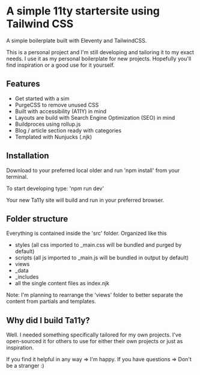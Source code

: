 # A simple 11ty startersite using Tailwind CSS

A simple boilerplate built with Eleventy and TailwindCSS.

This is a personal project and I'm still developing and tailoring it to my exact needs. I use it as my personal boilerplate for new projects. Hopefully you'll find inspiration or a good use for it yourself.

## Features

-   Get started with a sim
-   PurgeCSS to remove unused CSS
-   Built with accessibility (A11Y) in mind
-   Layouts are build with Search Engine Optimization (SEO) in mind
-   Buildproces using rollup.js
-   Blog / article section ready with categories
-   Templated with Nunjucks (.njk)

## Installation

Download to your preferred local older and run 'npm install' from your terminal.

To start developing type:
'npm run dev'

Your new Ta11y site will build and run in your preferred browser.

## Folder structure

Everything is contained inside the 'src' folder. Organized like this

-   styles (all css imported to \_main.css will be bundled and purged by default)
-   scripts (all js imported to \_main.js will be bundled in output by default)
-   views
-   \_data
-   \_includes
-   all the single content files as index.njk

Note: I'm planning to rearrange the 'views' folder to better separate the content from partials and templates.

## Why did I build Ta11y?

Well. I needed something specifically tailored for my own projects. I've open-sourced it for others to use for either their own projects or just as inspiration.

If you find it helpful in any way => I'm happy.
If you have questions => Don't be a stranger :)
